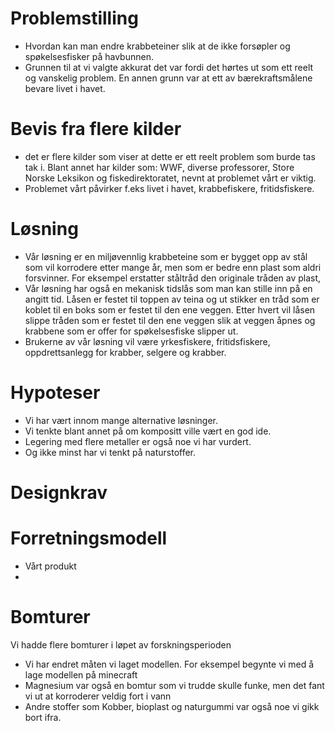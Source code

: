 # Problemstilling
- Hvordan kan man endre krabbeteiner slik at de ikke forsøpler og spøkelsesfisker på havbunnen. 
- Grunnen til at vi valgte akkurat det var fordi det hørtes ut som ett reelt og vanskelig problem. En annen grunn var at ett av bærekraftsmålene bevare livet i havet.

# Bevis fra flere kilder
- det er flere kilder som viser at dette er ett reelt problem som burde tas tak i. Blant annet har kilder som: WWF, diverse professorer, Store Norske Leksikon og fiskedirektoratet, nevnt at problemet vårt er viktig.
- Problemet vårt påvirker f.eks livet i havet, krabbefiskere, fritidsfiskere.

# Løsning
- Vår løsning er en miljøvennlig krabbeteine som er bygget opp av stål som vil korrodere etter mange år, men som er bedre enn plast som aldri forsvinner. For eksempel erstatter ståltråd den originale tråden av plast,
- Vår løsning har også en mekanisk tidslås som man kan stille inn på en angitt tid. Låsen er festet til toppen av teina og ut stikker en tråd som er koblet til en boks som er festet til den ene veggen. Etter hvert vil låsen slippe tråden som er festet til den ene veggen slik at veggen åpnes og krabbene som er offer for spøkelsesfiske slipper ut.
- Brukerne av vår løsning vil være yrkesfiskere, fritidsfiskere, oppdrettsanlegg for krabber, selgere og krabber.

# Hypoteser
- Vi har vært innom mange alternative løsninger.
- Vi tenkte blant annet på om kompositt ville vært en god ide.
- Legering med flere metaller er også noe vi har vurdert.
- Og ikke minst har vi tenkt på naturstoffer.

# Designkrav


# Forretningsmodell
- Vårt produkt
- 




# Bomturer
Vi hadde flere bomturer i løpet av forskningsperioden
- Vi har endret måten vi laget modellen. For eksempel begynte vi med å lage modellen på minecraft
- Magnesium var også en bomtur som vi trudde skulle funke, men det fant vi ut at korroderer veldig fort i vann
- Andre stoffer som Kobber, bioplast og naturgummi var også noe vi gikk bort ifra. 

